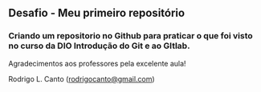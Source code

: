## Desafio - Meu primeiro repositório
### Criando um repositorio no Github para praticar o que foi visto no curso da DIO Introdução do Git e ao GItlab.

Agradecimentos aos professores pela excelente aula!

Rodrigo L. Canto (rodrigocanto@gmail.com)

